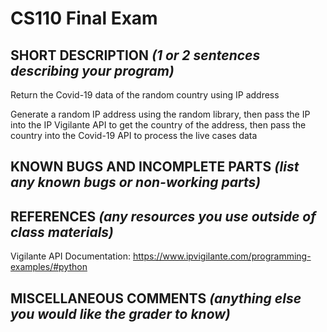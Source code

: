 # CS110 Final Exam

## SHORT DESCRIPTION *(1 or 2 sentences describing your program)*
Return the Covid-19 data of the random country using IP address

Generate a random IP address using the random library, then pass the IP into the IP Vigilante API to get the country of the address, then pass the country into the Covid-19 API to process the live cases data


## KNOWN BUGS AND INCOMPLETE PARTS *(list any known bugs or non-working parts)*

## REFERENCES *(any resources you use outside of class materials)*
Vigilante API Documentation:  https://www.ipvigilante.com/programming-examples/#python
## MISCELLANEOUS COMMENTS *(anything else you would like the grader to know)*
